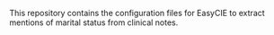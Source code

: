 This repository contains the configuration files for EasyCIE to extract mentions of marital status from clinical notes.
